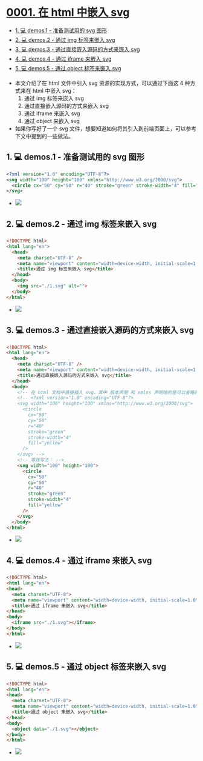# [0001. 在 html 中嵌入 svg](https://github.com/tnotesjs/TNotes.svg/tree/main/notes/0001.%20%E5%9C%A8%20html%20%E4%B8%AD%E5%B5%8C%E5%85%A5%20svg)

<!-- region:toc -->

- [1. 💻 demos.1 - 准备测试用的 svg 图形](#1--demos1---准备测试用的-svg-图形)
- [2. 💻 demos.2 - 通过 img 标签来嵌入 svg](#2--demos2---通过-img-标签来嵌入-svg)
- [3. 💻 demos.3 - 通过直接嵌入源码的方式来嵌入 svg](#3--demos3---通过直接嵌入源码的方式来嵌入-svg)
- [4. 💻 demos.4 - 通过 iframe 来嵌入 svg](#4--demos4---通过-iframe-来嵌入-svg)
- [5. 💻 demos.5 - 通过 object 标签来嵌入 svg](#5--demos5---通过-object-标签来嵌入-svg)

<!-- endregion:toc -->
- 本文介绍了在 html 文件中引入 svg 资源的实现方式，可以通过下面这 4 种方式来在 html 中嵌入 svg：
  1. 通过 img 标签来嵌入 svg
  2. 通过直接嵌入源码的方式来嵌入 svg
  3. 通过 iframe 来嵌入 svg
  4. 通过 object 来嵌入 svg
- 如果你写好了一个 svg 文件，想要知道如何将其引入到前端页面上，可以参考下文中提到的一些做法。

## 1. 💻 demos.1 - 准备测试用的 svg 图形

```xml
<?xml version="1.0" encoding="UTF-8"?>
<svg width="100" height="100" xmlns="http://www.w3.org/2000/svg">
  <circle cx="50" cy="50" r="40" stroke="green" stroke-width="4" fill="yellow" />
</svg>
```

- ![](assets/2024-12-09-15-27-21.png)

## 2. 💻 demos.2 - 通过 img 标签来嵌入 svg

```html
<!DOCTYPE html>
<html lang="en">
  <head>
    <meta charset="UTF-8" />
    <meta name="viewport" content="width=device-width, initial-scale=1.0" />
    <title>通过 img 标签来嵌入 svg</title>
  </head>
  <body>
    <img src="./1.svg" alt="">
  </body>
</html>
```

- ![](assets/2024-12-09-15-27-21.png)

## 3. 💻 demos.3 - 通过直接嵌入源码的方式来嵌入 svg

```html
<!DOCTYPE html>
<html lang="en">
  <head>
    <meta charset="UTF-8" />
    <meta name="viewport" content="width=device-width, initial-scale=1.0" />
    <title>通过直接嵌入源码的方式来嵌入 svg</title>
  </head>
  <body>
    <!-- 在 html 文档中直接插入 svg，其中 版本声明 和 xmlns 声明啥的是可以省略的 -->
    <!-- <?xml version="1.0" encoding="UTF-8"?>
    <svg width="100" height="100" xmlns="http://www.w3.org/2000/svg">
      <circle
        cx="50"
        cy="50"
        r="40"
        stroke="green"
        stroke-width="4"
        fill="yellow"
      />
    </svg> -->
    <!-- 等效写法： -->
    <svg width="100" height="100">
      <circle
        cx="50"
        cy="50"
        r="40"
        stroke="green"
        stroke-width="4"
        fill="yellow"
      />
    </svg>
  </body>
</html>
```

- ![](assets/2024-12-09-15-27-21.png)


## 4. 💻 demos.4 - 通过 iframe 来嵌入 svg

```html
<!DOCTYPE html>
<html lang="en">
<head>
  <meta charset="UTF-8">
  <meta name="viewport" content="width=device-width, initial-scale=1.0">
  <title>通过 iframe 来嵌入 svg</title>
</head>
<body>
  <iframe src="./1.svg"></iframe>
</body>
</html>
```

- ![](assets/2024-12-09-15-34-41.png)


## 5. 💻 demos.5 - 通过 object 标签来嵌入 svg

```html
<!DOCTYPE html>
<html lang="en">
<head>
  <meta charset="UTF-8">
  <meta name="viewport" content="width=device-width, initial-scale=1.0">
  <title>通过 object 来嵌入 svg</title>
</head>
<body>
  <object data="./1.svg"></object>
</body>
</html>
```

- ![](assets/2024-12-09-15-27-21.png)
